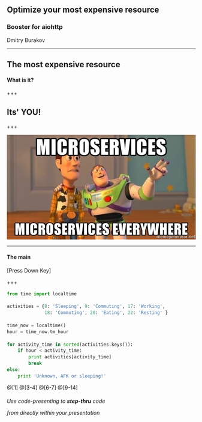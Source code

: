 ## Optimize your most expensive resource
### Booster for aiohttp

Dmitry Burakov

---

## The most expensive resource

#### What is it?

+++

## Its' YOU!

+++

![Microcervices](assets/microservices-microservices-everywhere.jpg)

---

#### The main

[Press Down Key]

+++

```python
from time import localtime

activities = {8: 'Sleeping', 9: 'Commuting', 17: 'Working',
              18: 'Commuting', 20: 'Eating', 22: 'Resting' }

time_now = localtime()
hour = time_now.tm_hour

for activity_time in sorted(activities.keys()):
    if hour < activity_time:
        print activities[activity_time]
        break
else:
    print 'Unknown, AFK or sleeping!'
```

@[1]
@[3-4]
@[6-7]
@[9-14]

###### Use code-presenting to **step-thru** code <p> from directly within your presentation 



